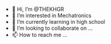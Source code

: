 - 👋 Hi, I’m @THEKHGR
- 👀 I’m interested in Mechatronics
- 🌱 I’m currently learning in high school
- 💞️ I’m looking to collaborate on ...
- 📫 How to reach me ...

<!---
THEKHGR/THEKHGR is a ✨ special ✨ repository because its `README.md` (this file) appears on your GitHub profile.
You can click the Preview link to take a look at your changes.
--->
